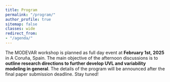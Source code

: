 ```yaml
---
title: Program
permalink: "/program/"
author_profile: true
sitemap: false
classes: wide
redirect_from:
- "/agenda/"
---
```


The MODEVAR workshop is planned as full day event at **February 1st, 2025** in A Coruña, Spain. The main objective of the afternoon discussions is to **outline research directions to further develop UVL and variability modeling in general**. The details of the program will be announced after the final paper submission deadline. Stay tuned!